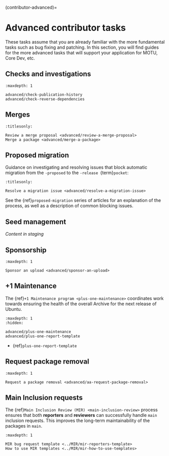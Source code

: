 (contributor-advanced)=
# Advanced contributor tasks

These tasks assume that you are already familiar with the more fundamental
tasks such as bug fixing and patching. In this section, you will find guides
for the more advanced tasks that will support your application for MOTU, Core
Dev, etc.


## Checks and investigations

```{toctree}
:maxdepth: 1

advanced/check-publication-history
advanced/check-reverse-dependencies
```


## Merges

```{toctree}
:titlesonly:

Review a merge proposal <advanced/review-a-merge-proposal>
Merge a package <advanced/merge-a-package>
```


## Proposed migration

Guidance on investigating and resolving issues that block automatic migration from the `-proposed` to the `-release `{term}`pocket`:

```{toctree}
:titlesonly:

Resolve a migration issue <advanced/resolve-a-migration-issue>
```

See the {ref}`proposed-migration` series of articles for an explanation of the process, as well as a description of common blocking issues.


## Seed management

*Content in staging*


## Sponsorship

```{toctree}
:maxdepth: 1

Sponsor an upload <advanced/sponsor-an-upload>
```


## +1 Maintenance

The {ref}`+1 Maintenance program <plus-one-maintenance>` coordinates work
towards ensuring the health of the overall Archive for the next release of
Ubuntu.

```{toctree}
:maxdepth: 1
:hidden:

advanced/plus-one-maintenance
advanced/plus-one-report-template
```

* {ref}`plus-one-report-template`


## Request package removal

```{toctree}
:maxdepth: 1

Request a package removal <advanced/aa-request-package-removal>
```


## Main Inclusion requests

The {ref}`Main Inclusion Review (MIR) <main-inclusion-review>` process ensures
that both **reporters** and **reviewers** can successfully handle `main`
inclusion requests. This improves the long-term maintainability of the packages 
in `main`.

```{toctree}
:maxdepth: 1

MIR bug request template <../MIR/mir-reporters-template>
How to use MIR templates <../MIR/mir-how-to-use-templates>
```

